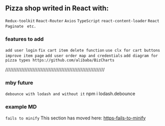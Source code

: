 ## Pizza shop writed in React with:
`Redux-toolkit`
`React-Router`
`Axios`
`TypeScript`
`react-content-loader`
`React Paginate `
`etc.`

### features to add

`add user login`
`fix cart item delete function`
`use clx for cart buttons`
`improve item page`
`add user order map and credentials`
`add diagram for pizza types https://github.com/alibaba/BizCharts`


//////////////////////////////////////////////////////////////
### mby future
`debounce with lodash and without it` npm i lodash.debounce


### example MD
`fails to minify`
This section has moved here:
 [https-fails-to-minify](https)
  [](https)
